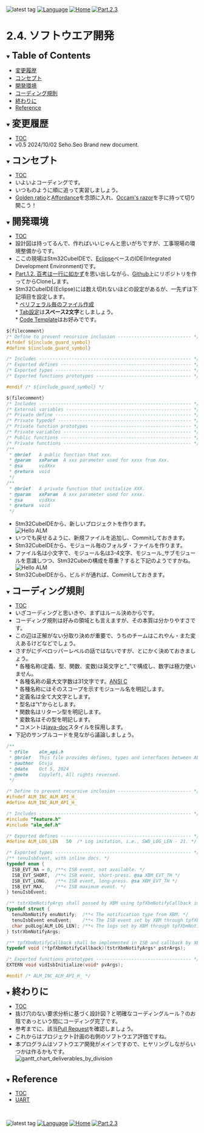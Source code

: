 ![latest tag](https://img.shields.io/github/v/tag/gtuja/CSC_MS.svg?color=brightgreen)
[![Language](https://img.shields.io/badge/%E8%A8%80%E8%AA%9E-English-brightgreen)](https://github.com/gtuja/CSC_MS/blob/main/Part2/4.SoftwareImplementation_en.md)
[![Home](https://img.shields.io/badge/Home-Readme-brightgreen)](https://github.com/gtuja/CSC_MS/blob/main/README.md)
[![Part.2.3](https://img.shields.io/badge/Prev-Part.2.3-brightgreen)](https://github.com/gtuja/CSC_MS/blob/main/Part2/3.SoftwareDesign.md)

# 2.4. ソフトウエア開発

<div id="toc"></div>
<details open>
<summary><font size="5"><b>Table of Contents</b></font></summary>

- [変更履歴](#history)
- [コンセプト](#Concept)
- [開発環境](#Stm32CubeIDE)
- [コーディング規則](#coding_rules)
- [終わりに](#end_of_part2)
- [Reference](#Reference)

</details>

<div id="history"></div>
<details open>
<summary><font size="5"><b>変更履歴</b></font></summary> 

- [TOC](#toc)
- v0.5 2024/10/02 Seho.Seo Brand new document.

</details>

<div id="Concept"></div>
<details open>
<summary><font size="5"><b>コンセプト</b></font></summary>

- [TOC](#toc)
- いよいよコーディングです。
- いつものように順に追って実習しましょう。
- [Golden ratio](https://en.m.wikipedia.org/wiki/Golden_ratio)と[Affordance](https://en.m.wikipedia.org/wiki/Affordance)を念頭に入れ、[Occam's razor](https://en.m.wikipedia.org/wiki/Occam%27s_razor)を手に持って切り開こう！

</details>

<div id="Stm32CubeIDE"></div>
<details open>
<summary><font size="5"><b>開発環境</b></font></summary>

- [TOC](#toc)
- 設計図は持ってるんで、作ればいいじゃんと思いがちですが、工事現場の環境整備からです。
- ここの現場はStm32CubeIDEで、[Eclipse](https://www.eclipse.org/)ベースのIDE(Integrated Development Environment)です。
- [Part.1.2. 百考は一行に如かず](https://github.com/gtuja/CSC_MS/blob/main/Part1/2.Hello%20MCU.md)を思い出しながら、[Github](https://github.com/)上にリポジトリを作ってからCloneします。
- Stm32CubeIDE(Eclipse)には数え切れないほどの設定があるが、一先ずは下記項目を設定します。<br>
\* [ペリフェラル毎のファイル作成](https://community.st.com/t5/stm32cubemx-mcus/is-it-possible-to-automatically-separate-the-code-generated-by/td-p/71174)<br>
\* [Tab設定](https://stackoverflow.com/questions/407929/how-do-i-change-eclipse-to-use-spaces-instead-of-tabs)は**スペース2文字**としましょう。<br>
\* [Code Template](https://help.eclipse.org/latest/index.jsp?topic=%2Forg.eclipse.cdt.doc.user%2Freference%2Fcdt_u_c_code_templates_pref.htm)はお好みでです。<br>

```C
${filecomment}
/* Define to prevent recursive inclusion --------------------------- */
#ifndef ${include_guard_symbol}
#define ${include_guard_symbol}

/* Includes -------------------------------------------------------- */
/* Exported defines ------------------------------------------------ */
/* Exported types -------------------------------------------------- */
/* Exported functions prototypes ----------------------------------- */

#endif /* ${include_guard_symbol} */
```

```C
${filecomment}
/* Includes -------------------------------------------------------- */
/* External variables ---------------------------------------------- */
/* Private define -------------------------------------------------- */
/* Private typedef ------------------------------------------------- */
/* Private function prototypes ------------------------------------- */
/* Private variables ----------------------------------------------- */
/* Public functions ------------------------------------------------ */
/* Private functions ----------------------------------------------- */
/**
 * @brief   A public function that xxx.
 * @param   xxParam  A xxx parameter used for xxxx from Xxx.
 * @sa      vidXxx
 * @return  void
 */
/**
 * @brief   A private function that initialize XXX.
 * @param   xxParam  A xxx parameter used for xxxx.
 * @sa      vidXxx
 * @return  void
 */
```

- Stm32CubeIDEから、新しいプロジェクトを作ります。<br>
![Hello ALM](https://github.com/gtuja/CSC_MS/blob/main/Resources/Part2/Part2_HelloALM.png)<br>
- いつでも戻せるように、新規ファイルを追加し、Commitしておきます。
- Stm32CubeIDEから、モジュール毎のフォルダ・ファイルを作ります。<br>
- ファイル名は小文字で、モジュール名は3-4文字、モジュール_サブモジュールを意識しつつ、Stm32Cubeの構成を尊重？すると下記のようですかね。<br>
![Hello ALM](https://github.com/gtuja/CSC_MS/blob/main/Resources/Part2/Part2_HelloALM_FolderStructure.png)<br>
- Stm32CubeIDEから、ビルドが通れば、Commitしておきます。

</details>

<div id="coding_rules"></div>
<details open>
<summary><font size="5"><b>コーディング規則</b></font></summary>

- [TOC](#toc)
- いざコーディングと思いきや、まずはルール決めからです。
- コーディング規則は好みの領域とも言えますが、その本質は分かりやすさです。
- この辺は正解がない分取り決めが重要で、うちのチームはこれやん・また変えあるけどなどでしょう。
- さすがにデベロッパーレベルの話ではないですが、とにかく決めておきましょう。<br>
\* 各種名称(定義、型、関数、変数)は英文字と"_"で構成し、数字は極力使いません。<br>
\* 各種名称の最大文字数は31文字です。[ANSI C](https://ja.wikipedia.org/wiki/ANSI_C)<br>
\* 各種名称にはそのスコープを示すモジュール名を明記します。<br>
\* 定義名は全て大文字とします。<br>
\* 型名は“t"からとします。<br>
\* 関数名はリターン型を明記します。<br>
\* 変数名はその型を明記します。<br>
\* コメントは[java-doc](https://en.wikipedia.org/wiki/Javadoc)スタイルを採用します。<br>
- 下記のサンプルコードを見ながら議論しましょう。

```C
/**
 * @file    alm_api.h
 * @brief   This file provides defines, types and interfaces between ALM and XLM modules.  
 * @author  Gtuja
 * @date    Oct 5, 2024
 * @note    Copyleft, All rights reversed.
 */

/* Define to prevent recursive inclusion --------------------------- */
#ifndef ALM_INC_ALM_API_H_
#define ALM_INC_ALM_API_H_

/* Includes -------------------------------------------------------- */
#include "feature.h"
#include "alm_def.h"

/* Exported defines ------------------------------------------------ */
#define ALM_LOG_LEN   50  /* Log imitation, i.e., SWD_LOG_LEN - 21. */

/* Exported types -------------------------------------------------- */
/** tenuIsbEvent, with inline docs. */
typedef enum {
  ISB_EVT_NA = 0, /**< ISB event, not available. */
  ISB_EVT_SHORT,  /**< ISB event, short-press. @sa XBM_EVT_TH */
  ISB_EVT_LONG,   /**< ISB event, long-press. @sa XBM_EVT_TH */
  ISB_EVT_MAX,    /**< ISB maximum event. */
} tenuIsbEvent;

/** tstrXbmNotifyArgs shall passed by XBM using tpfXbmNotifyCallback implemented in ISB. */
typedef struct {
  tenuXbmNotify enuNotify;  /**< The notification type from XBM. */
  tenuIsbEvent enuEvent;    /**< The ISB event set by XBM through tpfXbmNotifyCallback. */
  char pu8Log[ALM_LOG_LEN]; /**< The logs set by XBM through tpfXbmNotifyCallback. */
} tstrXbmNotifyArgs;

/** tpfXbmNotifyCallback shall be implemented in ISB and callback by XBM. */
typedef void (*tpfXbmNotifyCallback)(tstrXbmNotifyArgs* pstrArgs);

/* Exported functions prototypes ----------------------------------- */
EXTERN void vidIsbInitialize(void* pvArgs);

#endif /* ALM_INC_ALM_API_H_ */
```

</details>

<div id="end_of_part2"></div>
<details open>
<summary><font size="5"><b>終わりに</b></font></summary>

- [TOC](#toc)
- 抜け穴のない要求分析に基づく設計図？と明確なコーディングルール？のお陰であっという間にコーディング完了です。
- 参考までに、該当[Pull Request](https://github.com/gtuja/CSC_MS/pull/16)を確認しましょう。
- これからはプロジェクト計画の右側のソフトウエア評価ですね。
- 本プログラムはソフトウエア開発がメインですので、ヒヤリングしながらいつかは作るかもです。<br>
![gantt_chart_deliverables_by_division](https://github.com/gtuja/CSC_MS/blob/main/Resources/Part1/Part1_gantt_chart_deliverables_by_division.png)<br>

</details>
<br>

<div id="Reference"></div>
<details open>
<summary><font size="5"><b>Reference</b></font></summary>

- [TOC](#toc)
- [UART](https://qiita.com/numeru55/items/fd61922eeec6be62a22a)

</details>
<br>

![latest tag](https://img.shields.io/github/v/tag/gtuja/CSC_MS.svg?color=brightgreen)
[![Language](https://img.shields.io/badge/%E8%A8%80%E8%AA%9E-English-brightgreen)](https://github.com/gtuja/CSC_MS/blob/main/Part2/4.SoftwareImplementation_en.md)
[![Home](https://img.shields.io/badge/Home-Readme-brightgreen)](https://github.com/gtuja/CSC_MS/blob/main/README.md)
[![Part.2.3](https://img.shields.io/badge/Prev-Part.2.3-brightgreen)](https://github.com/gtuja/CSC_MS/blob/main/Part2/3.SoftwareDesign.md)
